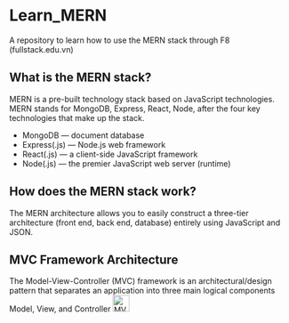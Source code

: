 # Learn_MERN
A repository to learn how to use the MERN stack through F8 (fullstack.edu.vn)

## What is the MERN stack?
MERN is a pre-built technology stack based on JavaScript technologies. MERN stands for MongoDB, Express, React, Node, after the four key technologies that make up the stack.
- MongoDB — document database
- Express(.js) — Node.js web framework
- React(.js) — a client-side JavaScript framework
- Node(.js) — the premier JavaScript web server (runtime)

## How does the MERN stack work?
The MERN architecture allows you to easily construct a three-tier architecture (front end, back end, database) entirely using JavaScript and JSON.

## MVC Framework Architecture
The Model-View-Controller (MVC) framework is an architectural/design pattern that separates an application into three main logical components Model, View, and Controller
<img width="30px" src="[./media/images/image_name.png](https://media.geeksforgeeks.org/wp-content/uploads/20220224160807/Model1.png)" alt="MVCarchitecture.png" />
